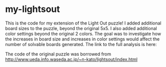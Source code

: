 # my-lightsout

This is the code for my extension of the Light Out puzzle! I added additional board sizes to the puzzle, beyond the original 5x5. I also added additional color settings beyond the original 2 colors. 
The goal was to investigate how the increases in board size and increases in color settings would affect the number of solvable boards generated.
The link to the full analysis is here: 

The code of the original puzzle was borrowed from http://www.ueda.info.waseda.ac.jp/~n-kato/lightsout/index.html
